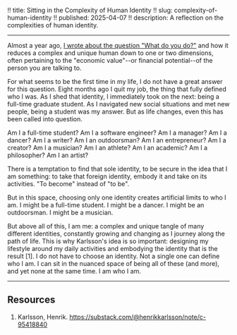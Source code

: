 !! title: Sitting in the Complexity of Human Identity
!! slug: complexity-of-human-identity
!! published: 2025-04-07
!! description: A reflection on the complexities of human identity.

---

Almost a year ago, 
[I wrote about the question "What do you do?"](/posts/identity-dimensionality-reduction) and how it
reduces a complex and unique human down to one or two dimensions, often pertaining to the "economic
value"--or financial potential--of the person you are talking to.

For what seems to be the first time in my life, I do not have a great answer for this question.
Eight months ago I quit my job, the thing that fully defined who I was. As I shed that identity, I
immediately took on the next: being a full-time graduate student. As I navigated new social
situations and met new people, being a student was my answer. But as life changes, even this has
been called into question.

Am I a full-time student? Am I a software engineer? Am I a manager? Am I a dancer? Am I a writer? Am
I an outdoorsman? Am I an entrepreneur? Am I a creator? Am I a musician? Am I an athlete? Am I an
academic? Am I a philosopher? Am I an artist?

There is a temptation to find that sole identity, to be secure in the idea that I am something: to
take that foreign identity, embody it and take on its activities. "To become" instead of "to be".

But in this space, choosing only one identity creates artificial limits to who I am. I might be a
full-time student. I might be a dancer. I might be an outdoorsman. I might be a musician. 

But above all of this, I am me: a complex and unique tangle of many different identities, constantly
growing and changing as I journey along the path of life. This is why Karlsson's idea is so
important: designing my lifestyle around my daily activities and embodying the identity that is the
result [1]. I do not have to choose an identity. Not a single one can define who I am. I can sit in
the nuanced space of being all of these (and more), and yet none at the same time. I am who I am.

---

## Resources

1. Karlsson, Henrik. https://substack.com/@henrikkarlsson/note/c-95418840


